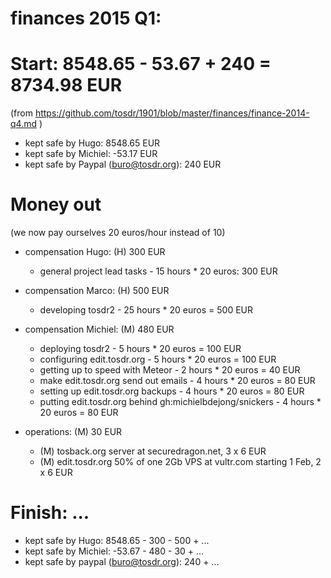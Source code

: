 # finances 2015 Q1:

# Start: 8548.65 - 53.67 + 240 = 8734.98 EUR
(from https://github.com/tosdr/1901/blob/master/finances/finance-2014-q4.md )

* kept safe by Hugo: 8548.65 EUR
* kept safe by Michiel: -53.17 EUR
* kept safe by Paypal (buro@tosdr.org): 240 EUR

# Money out

(we now pay ourselves 20 euros/hour instead of 10)

* compensation Hugo: (H) 300 EUR
    * general project lead tasks - 15 hours * 20 euros: 300 EUR

* compensation Marco: (H) 500 EUR
    * developing tosdr2 - 25 hours * 20 euros = 500 EUR

* compensation Michiel: (M) 480 EUR
    * deploying tosdr2 - 5 hours * 20 euros = 100 EUR
    * configuring edit.tosdr.org - 5 hours * 20 euros = 100 EUR
    * getting up to speed with Meteor - 2 hours * 20 euros = 40 EUR
    * make edit.tosdr.org send out emails - 4 hours * 20 euros = 80 EUR
    * setting up edit.tosdr.org backups - 4 hours * 20 euros = 80 EUR
    * putting edit.tosdr.org behind gh:michielbdejong/snickers - 4 hours * 20 euros = 80 EUR

* operations: (M) 30 EUR
    * (M) tosback.org server at securedragon.net, 3 x 6 EUR
    * (M) edit.tosdr.org 50% of one 2Gb VPS at vultr.com starting 1 Feb, 2 x 6 EUR

# Finish: ...

* kept safe by Hugo: 8548.65 - 300 - 500 + ...
* kept safe by Michiel: -53.67 - 480 - 30 + ...
* kept safe by paypal (buro@tosdr.org): 240 + ...


